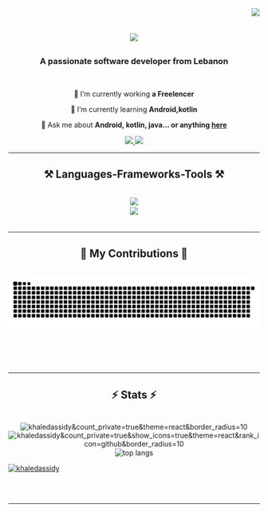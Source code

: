 <img align="right" src="https://visitor-badge.laobi.icu/badge?page_id=Khaledassidy.Khaledassidy" />

<h1 align="center">
    <img src="https://readme-typing-svg.herokuapp.com/?font=Righteous&size=35&center=true&vCenter=true&width=500&height=70&duration=4000&lines=Hi+There!+👋;+I'm+Khaled+Assidi!;" />
</h1>

<h3 align="center">A passionate software developer from Lebanon</h3>

<br/>

<div align="center">
 
 🔭 I’m currently working **a Freelencer**
 
 🌱 I’m currently learning **Android,kotlin**

💬 Ask me about **Android, kotlin, java... or anything [here](https://github.com/Khaledassidy/Khaledassidy/issues)**


 </div>
 
<div align="center"> 
  <a href="mailto:kaa502@student.bau.edu.lb">
    <img src="https://img.shields.io/badge/Gmail-333333?style=for-the-badge&logo=gmail&logoColor=red" />
  </a>
  <a href="https://lb.linkedin.com/in/khaled-assidi-461aa4248" target="_blank">
    <img src="https://img.shields.io/badge/LinkedIn-0077B5?style=for-the-badge&logo=linkedin&logoColor=white" target="_blank" />
  </a>
</div>

 <hr/>
 
<h2 align="center">⚒️ Languages-Frameworks-Tools ⚒️</h2>
<br/>
<div align="center">
    <img src="https://skillicons.dev/icons?i=c,java,kotlin,androidstudio,linux,vscode,github,git,opencv" /><br>
    <img src="https://skillicons.dev/icons?i=sqlite,python,firebase,mysql,postgresql,tensorflow" /><br>
</div>

<br/>
<hr/>

<div align="center">
  <h2>🐍 My Contributions 🐍</h2>
  <br>
  <img alt="snake eating my contributions" src="https://raw.githubusercontent.com/Khaledassidy/Khaledassidy/output/github-contribution-grid-snake.svg" />
  
  <br/><br/><br/>
</div>

<hr/>

<h2 align="center">⚡ Stats ⚡</h2>
<br>
<div align=center>
  <img width=390 src="https://github-readme-stats.vercel.app/api/top-langs?username=khaledassidy&show_icons=true&locale=en&layout=compact" alt="khaledassidy&count_private=true&theme=react&border_radius=10" alt="streak stats"/>
  <img width=390 src="https://github-readme-stats.vercel.app/api?username=khaledassidy&show_icons=true&locale=en" alt="khaledassidy&count_private=true&show_icons=true&theme=react&rank_icon=github&border_radius=10" alt="readme stats" />
  <br/>
  <img width=325 align="center" src="https://github-readme-stats-Khaledassidy.vercel.app/api/top-langs/?username=salesp07&hide=HTML&langs_count=8&layout=compact&theme=react&border_radius=10&size_weight=0.5&count_weight=0.5&exclude_repo=github-readme-stats" alt="top langs" />
    <p align="left"> <a href="https://github.com/ryo-ma/github-profile-trophy"><img src="https://github-profile-trophy.vercel.app/?username=khaledassidy" alt="khaledassidy" /></a> </p>

</div>

<br/><br/>

<hr/>

<br/>
